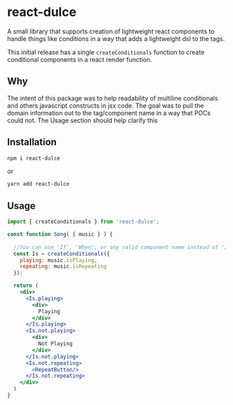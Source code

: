 # react-dulce

A small library that supports creation of lightweight react components to handle things like conditions in a way that adds a lightweight dsl to the tags.

This initial release has a single `createConditionals` function to create conditional components in a react render function.

## Why

The intent of this package was to help readability of multiline conditionals and others javascript constructs in jsx code. The goal was to pull the domain information out to the tag/component name in a way that POCs could not. The Usage section should help clarify this

## Installation

  ```bash
  npm i react-dulce
  ```
  
  or
  

  ```bash
  yarn add react-dulce
  ```

## Usage

  ```jsx
  import { createConditionals } from 'react-dulce';

  const function Song( { music } ) {
    
    //You can use 'If', 'When', or any valid component name instead of 'Is'.
    const Is = createConditionals({
      playing: music.isPlaying,
      repeating: music.isRepeating
    });

    return (
      <div>
        <Is.playing>
          <div>
            Playing
          </div>
        </Is.playing>
        <Is.not.playing>
          <div>
            Not Playing
          </div>
        </Is.not.playing>
        <Is.not.repeating>
          <RepeatButton/>
        </Is.not.repeating>
      </div>
    )
  }
  ```
